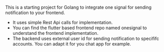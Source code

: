 This is a starting project for Golang to integrate one signal for sending notification to your frontend.
- It uses simple Rest Api calls for implementation.
- You can find the flutter based frontend repo named onesignal to understand the frontend implementation.
- The backend uses external user id for sending notification to specififc accounts. You can adapt it for you chat app for example. 